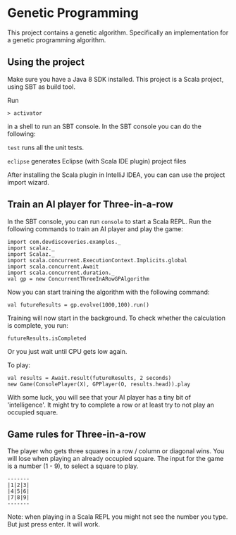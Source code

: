 # Genetic Programming
This project contains a genetic algorithm.
Specifically an implementation for a genetic programming algorithm.

## Using the project
Make sure you have a Java 8 SDK installed. This project is a Scala project, using SBT as build tool.

Run

    > activator

in a shell to run an SBT console. In the SBT console you can do the following:

`test` runs all the unit tests.

`eclipse` generates Eclipse (with Scala IDE plugin) project files

After installing the Scala plugin in IntelliJ IDEA, you can can use the project import wizard.

## Train an AI player for Three-in-a-row

In the SBT console, you can run `console` to start a Scala REPL.
Run the following commands to train an AI player and play the game:

    import com.devdiscoveries.examples._
    import scalaz._
    import Scalaz._
    import scala.concurrent.ExecutionContext.Implicits.global
    import scala.concurrent.Await
    import scala.concurrent.duration._
    val gp = new ConcurrentThreeInARowGPAlgorithm

Now you can start training the algorithm with the following command:

    val futureResults = gp.evolve(1000,100).run()

Training will now start in the background. To check whether the calculation is complete, you run:

    futureResults.isCompleted

Or you just wait until CPU gets low again.

To play:

    val results = Await.result(futureResults, 2 seconds)
    new Game(ConsolePlayer(X), GPPlayer(O, results.head)).play

With some luck, you will see that your AI player has a tiny bit of 'intelligence'. It might try to complete a row
or at least try to not play an occupied square.

## Game rules for Three-in-a-row
The player who gets three squares in a row / column or diagonal wins.
You will lose when playing an already occupied square.
The input for the game is a number (1 - 9), to select a square to play.

    -------
    |1|2|3|
    |4|5|6|
    |7|8|9|
    -------

Note: when playing in a Scala REPL you might not see the number you type. But just
press enter. It will work.